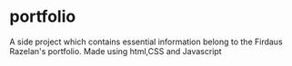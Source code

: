 # portfolio
A side project which contains essential information belong to the Firdaus Razelan's portfolio.
Made using html,CSS and Javascript
